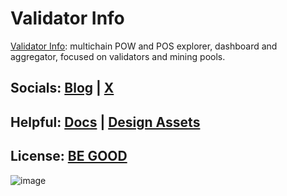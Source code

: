 # Validator Info
[Validator Info](https://validatorinfo.com/): multichain POW and POS explorer, dashboard and aggregator, focused on validators and mining pools. 

## Socials: [Blog](https://validatorinfo.com/blog/) | [X](https://x.com/therealvalinfo)

## Helpful: [Docs](https://github.com/citizenweb3/validatorinfo/blob/main/docs/vinfo%20draft%20paper.md) | [Design Assets](https://github.com/citizenweb3/validatorinfo/tree/main/src/assets)

## License: [BE GOOD](https://github.com/citizenweb3/validatorinfo/blob/main/LICENSE-BG)

![image](https://github.com/user-attachments/assets/0611528c-4dc7-4fd3-bf84-d3c2a0b4592e)


